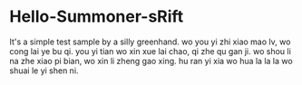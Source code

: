# Hello-Summoner-sRift
It's a simple test sample by a silly greenhand.
wo you yi zhi xiao mao lv, wo cong lai ye bu qi.
you yi tian wo xin xue lai chao, qi zhe qu gan ji.
wo shou li na zhe xiao pi bian, wo xin li zheng gao xing.
hu ran yi xia wo hua la la la wo shuai le yi shen ni.
